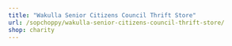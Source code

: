 ```yaml
---
title: "Wakulla Senior Citizens Council Thrift Store"
url: /sopchoppy/wakulla-senior-citizens-council-thrift-store/
shop: charity
---
```

